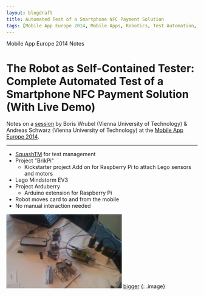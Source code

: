 ```yaml
---
layout: blogdraft
title: Automated Test of a Smartphone NFC Payment Solution
tags: [Mobile App Europe 2014, Mobile Apps, Robotics, Test Automation, NFC, Smartphone]
---
```


Mobile App Europe 2014 Notes

The Robot as Self-Contained Tester: Complete Automated Test of a Smartphone NFC Payment Solution (With Live Demo)
===
Notes on a [session](http://mobileappeurope.com/talks/robot-self-contained-tester-complete-automated-test-smartphone-nfc-payment-solution-live-demo/ "The Robot as Self-Contained Tester: Complete Automated Test of a Smartphone NFC Payment Solution (With Live Demo)")
by Boris Wrubel (Vienna University of Technology) & Andreas Schwarz (Vienna University of Technology)
at the [Mobile App Europe 2014](http://mobileappeurope.com/).

---

* [SquashTM](http://www.squashtest.org/) for test management
* Project "BrikPi"
    * Kickstarter project Add on for Raspberry Pi to attach Lego sensors and motors
* Lego Mindstorm EV3
* Project Arduberry
    * Arduino extension for Raspberry Pi
* Robot moves card to and from the mobile
* No manual interaction needed

![Setup](/images/posts/MobileAppEurope2014/TestingRobot_thumb.jpg) [bigger](/images/posts/MobileAppEurope2014/TestingRobot.jpg)
{: .image}
